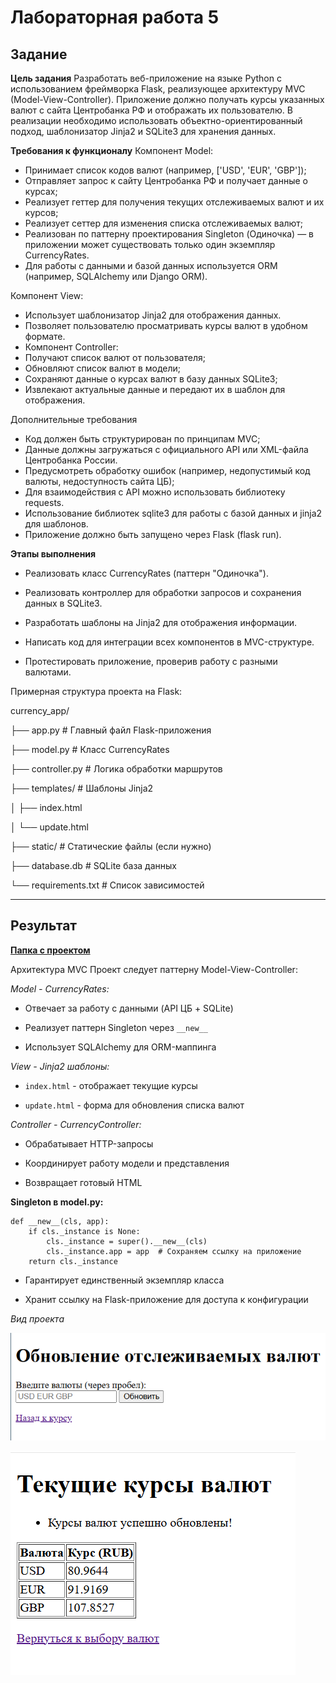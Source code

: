 # Лабораторная работа 5
## Задание
**Цель задания**
Разработать веб-приложение на языке Python с использованием фреймворка Flask, реализующее архитектуру MVC (Model-View-Controller). Приложение должно получать курсы указанных валют с сайта Центробанка РФ и отображать их пользователю. В реализации необходимо использовать объектно-ориентированный подход, шаблонизатор Jinja2 и SQLite3 для хранения данных.

**Требования к функционалу**
Компонент Model:

- Принимает список кодов валют (например, ['USD', 'EUR', 'GBP']);
- Отправляет запрос к сайту Центробанка РФ и получает данные о курсах;
- Реализует геттер для получения текущих отслеживаемых валют и их курсов;
- Реализует сеттер для изменения списка отслеживаемых валют;
- Реализован по паттерну проектирования Singleton (Одиночка) — в приложении может существовать только один экземпляр CurrencyRates.
- Для работы с данными и базой данных используется ORM (например, SQLAlchemy или Django ORM).  

Компонент View:

- Использует шаблонизатор Jinja2 для отображения данных.
- Позволяет пользователю просматривать курсы валют в удобном формате.
- Компонент Controller:
- Получают список валют от пользователя;
- Обновляют список валют в модели;
- Сохраняют данные о курсах валют в базу данных SQLite3;
- Извлекают актуальные данные и передают их в шаблон для отображения.

Дополнительные требования
- Код должен быть структурирован по принципам MVC;
- Данные должны загружаться с официального API или XML-файла Центробанка России.
- Предусмотреть обработку ошибок (например, недопустимый код валюты, недоступность сайта ЦБ);
- Для взаимодействия с API можно использовать библиотеку requests.
- Использование библиотек sqlite3 для работы с базой данных и jinja2 для шаблонов.
- Приложение должно быть запущено через Flask (flask run).

**Этапы выполнения**
- Реализовать класс CurrencyRates (паттерн "Одиночка").

- Реализовать контроллер для обработки запросов и сохранения данных в SQLite3.

- Разработать шаблоны на Jinja2 для отображения информации.

- Написать код для интеграции всех компонентов в MVC-структуре.

- Протестировать приложение, проверив работу с разными валютами.

Примерная структура проекта на Flask:

currency_app/

├── app.py               # Главный файл Flask-приложения

├── model.py             # Класс CurrencyRates

├── controller.py        # Логика обработки маршрутов

├── templates/           # Шаблоны Jinja2

│   ├── index.html

│   └── update.html

├── static/              # Статические файлы (если нужно)

├── database.db          # SQLite база данных

└── requirements.txt     # Список зависимостей

---

## Результат

[**Папка с проектом**](https://github.com/Stepanova-Anna/Programming-2/blob/main/LR5-4sem/current-app)

Архитектура MVC
Проект следует паттерну Model-View-Controller:

*Model - CurrencyRates:*

- Отвечает за работу с данными (API ЦБ + SQLite)

- Реализует паттерн Singleton через `__new__`

- Использует SQLAlchemy для ORM-маппинга

*View - Jinja2 шаблоны:*

- `index.html` - отображает текущие курсы

- `update.html` - форма для обновления списка валют

*Controller - CurrencyController:*

- Обрабатывает HTTP-запросы

- Координирует работу модели и представления

- Возвращает готовый HTML



**Singleton в model.py:**

```
def __new__(cls, app):
    if cls._instance is None:
        cls._instance = super().__new__(cls)
        cls._instance.app = app  # Сохраняем ссылку на приложение
    return cls._instance
```

- Гарантирует единственный экземпляр класса

- Хранит ссылку на Flask-приложение для доступа к конфигурации

*Вид проекта*

![Лабораторная работа 5. Задание 1](https://github.com/Stepanova-Anna/Programming-2/blob/main/LR5-4sem/старт.png)

![Лабораторная работа 5. Задание 1](https://github.com/Stepanova-Anna/Programming-2/blob/main/LR5-4sem/курсы.png)
